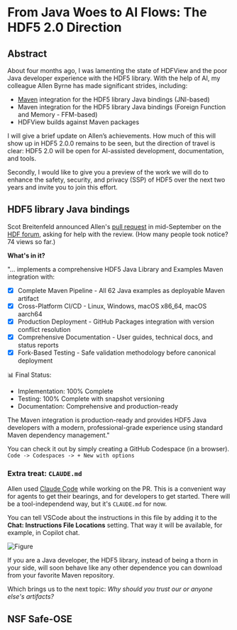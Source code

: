 # From Java Woes to AI Flows: The HDF5 2.0 Direction

## Abstract

About four months ago, I was lamenting the state of HDFView and the poor Java developer experience with the HDF5 library. With the help of AI, my colleague Allen Byrne has made significant strides, including:

- [Maven](https://maven.apache.org/index.html) integration for the HDF5 library Java bindings (JNI-based)
- Maven integration for the HDF5 library Java bindings (Foreign Function and Memory - FFM-based)
- HDFView builds against Maven packages

I will give a brief update on Allen’s achievements. How much of this will show up in HDF5 2.0.0 remains to be seen, but the direction of travel is clear: HDF5 2.0 will be open for AI-assisted development, documentation, and tools.

Secondly, I would like to give you a preview of the work we will do to enhance the safety, security, and privacy (SSP) of HDF5 over the next two years and invite you to join this effort.

## HDF5 library Java bindings

Scot Breitenfeld announced Allen's [pull request](https://github.com/HDFGroup/hdf5/pull/5847) in mid-September on the [HDF forum](https://forum.hdfgroup.org/t/help-needed-reviewing-hdf5-java-maven-integration-pr-5847/13516), asking for help with the review.
(How many people took notice? 74 views so far.)

**What's in it?**

"... implements a comprehensive HDF5 Java Library and Examples Maven integration with:

- [x] Complete Maven Pipeline - All 62 Java examples as deployable Maven artifact
- [x] Cross-Platform CI/CD - Linux, Windows, macOS x86_64, macOS aarch64
- [x] Production Deployment - GitHub Packages integration with version conflict resolution
- [x] Comprehensive Documentation - User guides, technical docs, and status reports
- [x] Fork-Based Testing - Safe validation methodology before canonical deployment

📊 Final Status:

- Implementation: 100% Complete
- Testing: 100% Complete with snapshot versioning
- Documentation: Comprehensive and production-ready

The Maven integration is production-ready and provides HDF5 Java developers with a modern, professional-grade experience using standard Maven dependency management."

You can check it out by simply creating a GitHub Codespace (in a browser). `Code -> Codespaces -> + New with options`

### Extra treat: `CLAUDE.md`

Allen used [Claude Code](https://www.claude.com/product/claude-code) while working on the PR. This is a convenient way for agents to get their bearings, and for developers to get started. There will be a tool-independend way, but it's `CLAUDE.md` for now.

You can tell VSCode about the instructions in this file by adding it to the **Chat: Instructions File Locations** setting. That way it will be available, for example, in Copilot chat.

![Figure](./copilit-chat.png)

If you are a Java developer, the HDF5 library, instead of being a thorn in your side, will soon behave like any other dependence you can download from your favorite Maven repository.

Which brings us to the next topic: *Why should you trust our or anyone else's artifacts?*

## NSF Safe-OSE
